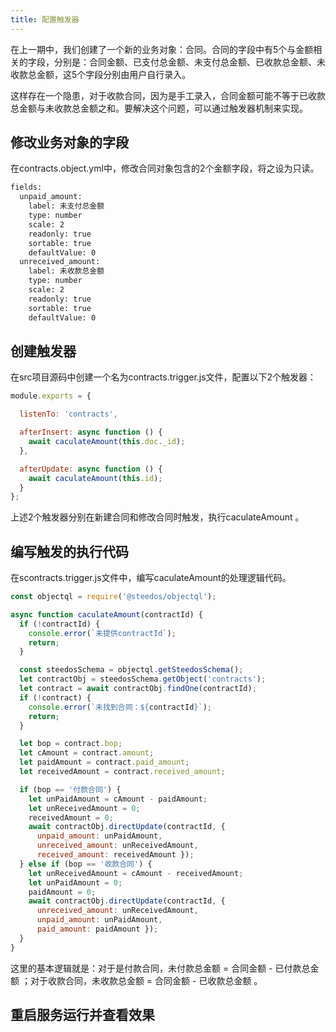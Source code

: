 ```yaml
---
title: 配置触发器
---
```


在上一期中，我们创建了一个新的业务对象：合同。合同的字段中有5个与金额相关的字段，分别是：合同金额、已支付总金额、未支付总金额、已收款总金额、未收款总金额，这5个字段分别由用户自行录入。

这样存在一个隐患，对于收款合同，因为是手工录入，合同金额可能不等于已收款总金额与未收款总金额之和。要解决这个问题，可以通过触发器机制来实现。

## 修改业务对象的字段

在contracts.object.yml中，修改合同对象包含的2个金额字段，将之设为只读。

``` bash
fields:
  unpaid_amount:
    label: 未支付总金额
    type: number
    scale: 2
    readonly: true
    sortable: true
    defaultValue: 0
  unreceived_amount:
    label: 未收款总金额
    type: number
    scale: 2
    readonly: true
    sortable: true
    defaultValue: 0
```

## 创建触发器

在src项目源码中创建一个名为contracts.trigger.js文件，配置以下2个触发器：

```javascript
module.exports = {

  listenTo: 'contracts',

  afterInsert: async function () {
    await caculateAmount(this.doc._id);
  },

  afterUpdate: async function () {
    await caculateAmount(this.id);
  }
};
```
上述2个触发器分别在新建合同和修改合同时触发，执行caculateAmount 。

## 编写触发的执行代码

在scontracts.trigger.js文件中，编写caculateAmount的处理逻辑代码。

```javascript
const objectql = require('@steedos/objectql');

async function caculateAmount(contractId) {
  if (!contractId) {
    console.error(`未提供contractId`);
    return;
  }

  const steedosSchema = objectql.getSteedosSchema();
  let contractObj = steedosSchema.getObject('contracts');
  let contract = await contractObj.findOne(contractId);
  if (!contract) {
    console.error(`未找到合同：${contractId}`);
    return;
  }

  let bop = contract.bop;
  let cAmount = contract.amount;
  let paidAmount = contract.paid_amount;
  let receivedAmount = contract.received_amount;

  if (bop == '付款合同') {
    let unPaidAmount = cAmount - paidAmount;
    let unReceivedAmount = 0;
    receivedAmount = 0;
    await contractObj.directUpdate(contractId, { 
      unpaid_amount: unPaidAmount, 
      unreceived_amount: unReceivedAmount, 
      received_amount: receivedAmount });
  } else if (bop == '收款合同') {
    let unReceivedAmount = cAmount - receivedAmount;
    let unPaidAmount = 0;
    paidAmount = 0;
    await contractObj.directUpdate(contractId, { 
      unreceived_amount: unReceivedAmount, 
      unpaid_amount: unPaidAmount, 
      paid_amount: paidAmount });
  }
}
```

这里的基本逻辑就是：对于是付款合同，未付款总金额 = 合同金额 - 已付款总金额 ；对于收款合同，未收款总金额 = 合同金额 - 已收款总金额 。

## 重启服务运行并查看效果

